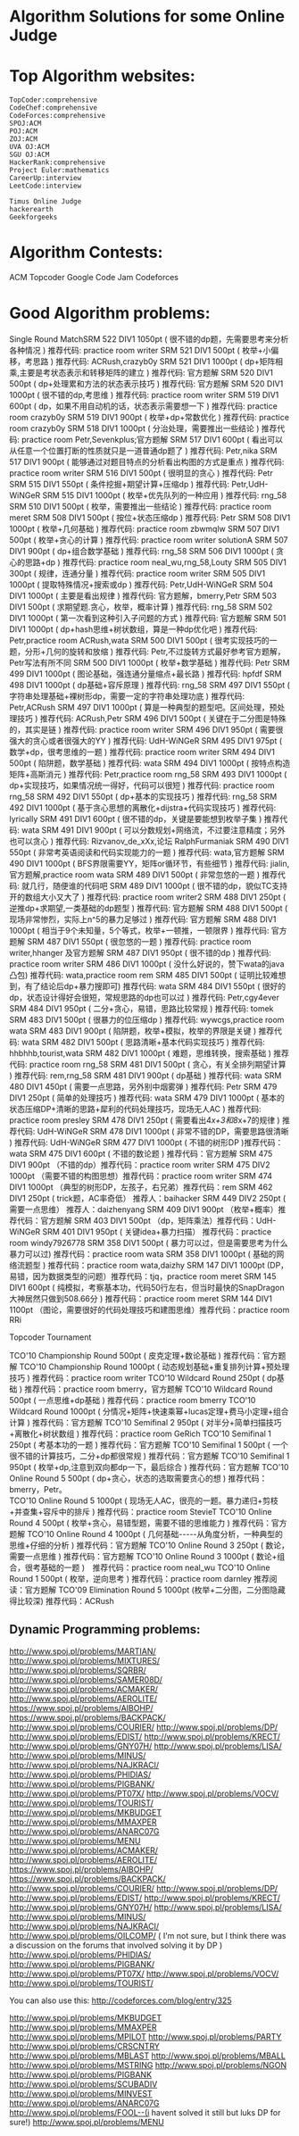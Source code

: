 Algorithm Solutions for some Online Judge
========================================

Top Algorithm websites:
======================
    TopCoder:comprehensive
    CodeChef:comprehensive
    CodeForces:comprehensive
    SPOJ:ACM
    POJ:ACM
    ZOJ:ACM
    UVA OJ:ACM
    SGU OJ:ACM
    HackerRank:comprehensive
    Project Euler:mathematics
    CareerUp:interview
    LeetCode:interview

    Timus Online Judge
    hackerearth
    Geekforgeeks

Algorithm Contests:
===================
ACM
Topcoder
Google Code Jam
Codeforces

Good Algorithm problems:
=======================
    
Single Round MatchSRM 522 DIV1   1050pt ( 很不错的dp题，先需要思考来分析各种情况 ) 推荐代码: practice room writer
SRM 521 DIV1    500pt ( 枚举+小偏移，考思路 ) 推荐代码: ACRush,crazyb0y
SRM 521 DIV1   1000pt ( dp+矩阵相乘,主要是考状态表示和转移矩阵的建立 ) 推荐代码: 官方题解
SRM 520 DIV1    500pt ( dp+处理累和方法的状态表示技巧 ) 推荐代码: 官方题解
SRM 520 DIV1   1000pt ( 很不错的dp,考思维 ) 推荐代码: practice room writer
SRM 519 DIV1    600pt ( dp，如果不用自动机的话，状态表示需要想一下 ) 推荐代码: practice room crazyb0y
SRM 519 DIV1    900pt ( 枚举+dp+常数优化 ) 推荐代码: practice room crazyb0y
SRM 518 DIV1   1000pt ( 分治处理，需要推出一些结论 ) 推荐代码: practice room Petr,Sevenkplus;官方题解
SRM 517 DIV1    600pt ( 看出可以从任意一个位置打断的性质就只是一道普通dp题了 ) 推荐代码: Petr,nika
SRM 517 DIV1    900pt ( 能够通过对题目特点的分析看出构图的方式是重点 ) 推荐代码: practice room writer
SRM 516 DIV1    500pt ( 很明显的贪心 ) 推荐代码: Petr
SRM 515 DIV1    550pt ( 条件挖掘+期望计算+压缩dp ) 推荐代码: Petr,UdH-WiNGeR
SRM 515 DIV1   1000pt ( 枚举+优先队列的一种应用 ) 推荐代码: rng_58
SRM 510 DIV1    500pt ( 枚举，需要推出一些结论 ) 推荐代码: practice room meret
SRM 508 DIV1    500pt ( 按位+状态压缩dp ) 推荐代码: Petr
SRM 508 DIV1   1000pt ( 枚举+几何基础 ) 推荐代码: practice room zbwmqlw
SRM 507 DIV1    500pt ( 枚举+贪心的计算 ) 推荐代码: practice room writer solutionA
SRM 507 DIV1    900pt ( dp+组合数学基础 ) 推荐代码: rng_58
SRM 506 DIV1   1000pt ( 贪心的思路+dp ) 推荐代码: practice room neal_wu,rng_58,Louty
SRM 505 DIV1    300pt ( 规律，连通分量 ) 推荐代码: practice room writer
SRM 505 DIV1   1000pt ( 提取特殊情况+搜索或dp ) 推荐代码: Petr,UdH-WiNGeR
SRM 504 DIV1   1000pt ( 主要是看出规律 ) 推荐代码: 官方题解，bmerry,Petr
SRM 503 DIV1    500pt ( 求期望题.贪心，枚举，概率计算 ) 推荐代码: rng_58
SRM 502 DIV1   1000pt ( 第一次看到这种引入子问题的方式 ) 推荐代码: 官方题解
SRM 501 DIV1   1000pt ( dp+hash思维+树状数组，算是一种dp优化吧 ) 推荐代码: Petr,practice room ACRush,wata
SRM 500 DIV1    500pt ( 很考实现技巧的一题，分形+几何的旋转和放缩 ) 推荐代码: Petr,不过旋转方式最好参考官方题解，Petr写法有所不同
SRM 500 DIV1   1000pt ( 枚举+数学基础 ) 推荐代码: Petr
SRM 499 DIV1   1000pt ( 图论基础，强连通分量缩点+最长路 ) 推荐代码: hpfdf
SRM 498 DIV1   1000pt ( dp基础+容斥原理 ) 推荐代码: rng_58
SRM 497 DIV1    550pt ( 字符串处理基础+裸树形dp，需要一定的字符串处理功底 ) 推荐代码: Petr,ACRush
SRM 497 DIV1   1000pt ( 算是一种典型的题型吧。区间处理，预处理技巧 ) 推荐代码: ACRush,Petr
SRM 496 DIV1    500pt ( 关键在于二分图是特殊的，其实是链 ) 推荐代码: practice room writer
SRM 496 DIV1    950pt ( 需要很强大的贪心或者很强大的YY ) 推荐代码: UdH-WiNGeR
SRM 495 DIV1    975pt ( 数学+dp，很考思维的一题 ) 推荐代码: practice room writer
SRM 494 DIV1    500pt ( 陷阱题，数学基础 ) 推荐代码: wata
SRM 494 DIV1   1000pt ( 按特点构造矩阵+高斯消元 ) 推荐代码: Petr,practice room rng_58
SRM 493 DIV1   1000pt ( dp+实现技巧，如果情况统一得好，代码可以很短 ) 推荐代码: practice room rng_58
SRM 492 DIV1    550pt ( dp+基本的实现技巧 ) 推荐代码: rng_58
SRM 492 DIV1   1000pt ( 基于贪心思想的离散化+dijstra+代码实现技巧 ) 推荐代码: lyrically
SRM 491 DIV1    600pt ( 很不错的dp，关键是要能想到枚举子集 ) 推荐代码: wata
SRM 491 DIV1    900pt ( 可以分数规划+网络流，不过要注意精度；另外也可以贪心 ) 推荐代码: Rizvanov_de_xXx,论坛 RalphFurmaniak
SRM 490 DIV1    550pt ( 非常考英语阅读和代码实现能力的一题 ) 推荐代码: wata,官方题解
SRM 490 DIV1   1000pt ( BFS界限需要YY，矩阵or循环节，有些细节 ) 推荐代码: jialin,官方题解,practice room wata
SRM 489 DIV1    500pt ( 非常忽悠的一题 ) 推荐代码: 就几行，随便谁的代码吧
SRM 489 DIV1   1000pt ( 很不错的dp，貌似TC支持开的数组大小又大了 ) 推荐代码: practice room writer2
SRM 488 DIV1    250pt ( 逆推dp+求期望,一类基础的dp题型 ) 推荐代码: 官方题解
SRM 488 DIV1    500pt ( 现场非常惨烈，实际上n^5的暴力足够过 ) 推荐代码: 官方题解
SRM 488 DIV1   1000pt ( 相当于9个未知量，5个等式，枚举+一顿推，一顿限界 ) 推荐代码: 官方题解
SRM 487 DIV1    550pt ( 很忽悠的一题 ) 推荐代码: practice room writer,hhanger 及官方题解
SRM 487 DIV1    950pt ( 很不错的dp ) 推荐代码: practice room writer
SRM 486 DIV1   1000pt ( 没什么好说的，赞下wata的java凸包) 推荐代码: wata,practice room rem
SRM 485 DIV1    500pt ( 证明比较难想到，有了结论后dp+暴力搜即可) 推荐代码: wata
SRM 484 DIV1    550pt ( 很好的dp，状态设计得好会很短，常规思路的dp也可以过 ) 推荐代码: Petr,cgy4ever
SRM 484 DIV1    950pt ( 二分+贪心，易错，思路比较常规 ) 推荐代码: tomek
SRM 483 DIV1    500pt ( 很暴力的位压缩dp ) 推荐代码: wywcgs,practice room wata
SRM 483 DIV1    900pt ( 陷阱题，枚举+模拟，枚举的界限是关键 ) 推荐代码: wata
SRM 482 DIV1    500pt ( 思路清晰+基本代码实现技巧 ) 推荐代码: hhbhhb,tourist,wata
SRM 482 DIV1   1000pt ( 难题，思维转换，搜索基础 ) 推荐代码: practice room rng_58
SRM 481 DIV1    500pt ( 贪心，有关全排列期望计算 ) 推荐代码: rem,rng_58
SRM 481 DIV1    900pt ( dp基础 ) 推荐代码: wata
SRM 480 DIV1    450pt ( 需要一点思路，另外别中烟雾弹 ) 推荐代码: Petr
SRM 479 DIV1    250pt ( 简单的处理技巧 ) 推荐代码: wata
SRM 479 DIV1   1000pt ( 基本的状态压缩DP+清晰的思路+犀利的代码处理技巧，现场无人AC ) 推荐代码: practice room presley
SRM 478 DIV1    250pt   ( 需要看出4*x+3和8*x+7的规律 ) 推荐代码: UdH-WiNGeR
SRM 478 DIV1   1000pt   ( 非常不错的DP，需要思路很清晰 ) 推荐代码: UdH-WiNGeR
SRM 477 DIV1   1000pt   ( 不错的树形DP )推荐代码：wata
SRM 475 DIV1    600pt   ( 不错的数论题 ) 推荐代码：官方题解
SRM 475 DIV1    900pt （不错的dp）推荐代码：practice room writer
SRM 475 DIV2   1000pt （需要不错的构图思想）推荐代码：practice room writer
SRM 474 DIV1   1000pt （典型的树形DP，左孩子，右兄弟）推荐代码：rem
SRM 462 DIV1    250pt ( trick题，AC率奇低） 推荐人：baihacker
SRM 449 DIV2    250pt   ( 需要一点思维） 推荐人：daizhenyang
SRM 409 DIV1    900pt （枚举+概率）推荐代码：官方题解
SRM 403 DIV1    500pt （dp，矩阵乘法）推荐代码：UdH-WiNGeR
SRM 401 DIV1    950pt ( 关键idea+暴力扫描） 推荐代码：practice room windy7926778
SRM 358 DIV1    500pt   ( 暴力可以过，但是需要思考为什么暴力可以过) 推荐代码：practice room wata
SRM 358 DIV1   1000pt   ( 基础的网络流题型 ) 推荐代码：practice room wata,daizhy
SRM 147 DIV1   1000pt (DP，易错，因为数据类型的问题）推荐代码：tjq，practice room meret
SRM 145 DIV1    600pt ( 纯模拟，考察基本功，代码50行左右，但当时最快的SnapDragon大神居然只做到508.66分 ) 推荐代码：practice room meret
SRM 144 DIV1   1100pt （图论，需要很好的代码处理技巧和建图思维）推荐代码：practice room RRi

Topcoder Tournament

TCO'10 Championship Round  500pt ( 皮克定理+数论基础 ) 推荐代码：官方题解
TCO'10 Championship Round 1000pt ( 动态规划基础+重复排列计算+预处理技巧 ) 推荐代码：practice room writer
TCO'10 Wildcard Round    250pt ( dp基础 ) 推荐代码：practice room bmerry，官方题解
TCO'10 Wildcard Round    500pt ( 一点思维+dp基础 ) 推荐代码：practice room bmerry
TCO'10 Wildcard Round   1000pt ( 分情况+矩阵+快速乘幂+lucas定理+费马小定理+组合计算 ) 推荐代码：官方题解
TCO'10 Semifinal 2       950pt ( 对半分+简单扫描技巧+离散化+树状数组 ) 推荐代码：practice room GeRich
TCO'10 Semifinal 1       250pt ( 考基本功的一题 ) 推荐代码：官方题解
TCO'10 Semifinal 1       500pt ( 一个很不错的计算技巧，二分+dp都很常规 ) 推荐代码：官方题解
TCO'10 Semifinal 1       950pt ( 枚举+dp,注意到双向都dp一下，最后综合 ) 推荐代码：官方题解
TCO'10 Online Round 5    500pt ( dp+贪心，状态的选取需要贪心的想 ) 推荐代码：bmerry，Petr。   
TCO'10 Online Round 5   1000pt ( 现场无人AC，很亮的一题。暴力递归+剪枝+并查集+容斥中的排斥 ) 推荐代码：practice room StevieT
TCO'10 Online Round 4    500pt ( 枚举+贪心，易错型题，需要不错的思维能力 ) 推荐代码：官方题解
TCO'10 Online Round 4   1000pt ( 几何基础-----从角度分析，一种典型的思维+仔细的分析 ) 推荐代码：官方题解
TCO'10 Online Round 3    250pt ( 数论，需要一点思维 ) 推荐代码：官方题解
TCO'10 Online Round 3   1000pt ( 数论+组合，很考基础的一题 )　推荐代码：practice room neal_wu
TCO'10 Online Round 1    500pt ( 枚举，逆向思考 ) 推荐代码：practice room darnley 推荐阅读：官方题解
TCO'09 Elimination Round 5 1000pt (枚举+二分图，二分图隐藏得比较深) 推荐代码：ACRush




Dynamic Programming problems: 
----------------------------

http://www.spoj.pl/problems/MARTIAN/
http://www.spoj.pl/problems/MIXTURES/
http://www.spoj.pl/problems/SQRBR/
http://www.spoj.pl/problems/SAMER08D/
http://www.spoj.pl/problems/ACMAKER/
http://www.spoj.pl/problems/AEROLITE/
https://www.spoj.pl/problems/AIBOHP/
https://www.spoj.pl/problems/BACKPACK/
http://www.spoj.pl/problems/COURIER/
http://www.spoj.pl/problems/DP/
http://www.spoj.pl/problems/EDIST/
http://www.spoj.pl/problems/KRECT/
http://www.spoj.pl/problems/GNY07H/
http://www.spoj.pl/problems/LISA/
http://www.spoj.pl/problems/MINUS/
http://www.spoj.pl/problems/NAJKRACI/
http://www.spoj.pl/problems/PHIDIAS/
http://www.spoj.pl/problems/PIGBANK/
http://www.spoj.pl/problems/PT07X/
http://www.spoj.pl/problems/VOCV/
http://www.spoj.pl/problems/TOURIST/
http://www.spoj.pl/problems/MKBUDGET
http://www.spoj.pl/problems/MMAXPER
http://www.spoj.pl/problems/ANARC07G
http://www.spoj.pl/problems/MENU
http://www.spoj.pl/problems/ACMAKER/
http://www.spoj.pl/problems/AEROLITE/
https://www.spoj.pl/problems/AIBOHP/
https://www.spoj.pl/problems/BACKPACK/
http://www.spoj.pl/problems/COURIER/
http://www.spoj.pl/problems/DP/
http://www.spoj.pl/problems/EDIST/
http://www.spoj.pl/problems/KRECT/
http://www.spoj.pl/problems/GNY07H/
http://www.spoj.pl/problems/LISA/
http://www.spoj.pl/problems/MINUS/
http://www.spoj.pl/problems/NAJKRACI/
http://www.spoj.pl/problems/OILCOMP/ ( I'm not sure, but I think there was a discussion on the forums that involved solving it by DP )
http://www.spoj.pl/problems/PHIDIAS/
http://www.spoj.pl/problems/PIGBANK/
http://www.spoj.pl/problems/PT07X/
http://www.spoj.pl/problems/VOCV/
http://www.spoj.pl/problems/TOURIST/

You can also use this:
http://codeforces.com/blog/entry/325

http://www.spoj.pl/problems/MKBUDGET
http://www.spoj.pl/problems/MMAXPER
http://www.spoj.pl/problems/MPILOT
http://www.spoj.pl/problems/PARTY
http://www.spoj.pl/problems/CRSCNTRY
http://www.spoj.pl/problems/MBLAST
http://www.spoj.pl/problems/MBALL
http://www.spoj.pl/problems/MSTRING
http://www.spoj.pl/problems/NGON
http://www.spoj.pl/problems/PIGBANK
http://www.spoj.pl/problems/SCUBADIV
http://www.spoj.pl/problems/MINVEST
http://www.spoj.pl/problems/ANARC07G
http://www.spoj.pl/problems/FOOL--(i havent solved it still but luks DP for sure!)
http://www.spoj.pl/problems/MENU
